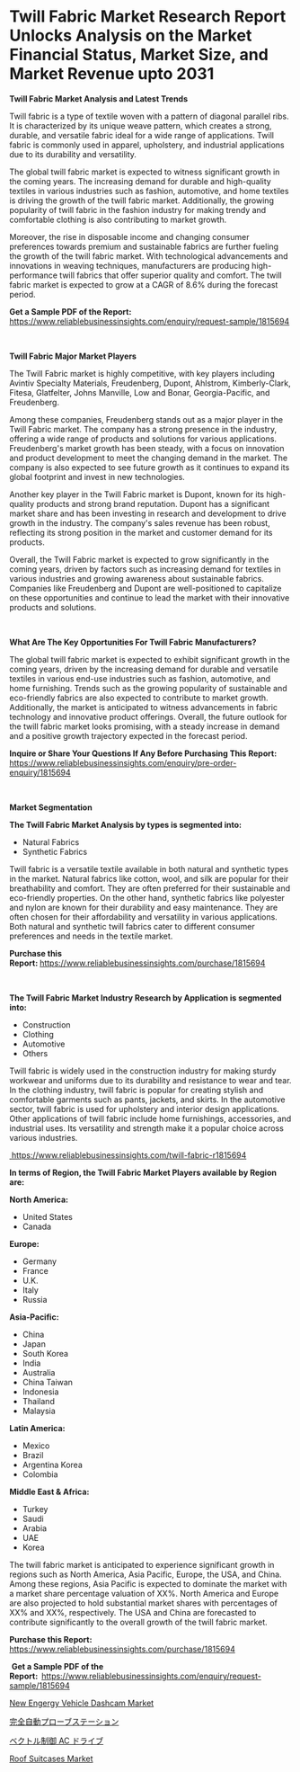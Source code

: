 <p><h1>Twill Fabric Market Research Report Unlocks Analysis on the Market Financial Status, Market Size, and Market Revenue upto 2031</h1></p><p><strong>Twill Fabric Market Analysis and Latest Trends</strong></p>
<p><p>Twill fabric is a type of textile woven with a pattern of diagonal parallel ribs. It is characterized by its unique weave pattern, which creates a strong, durable, and versatile fabric ideal for a wide range of applications. Twill fabric is commonly used in apparel, upholstery, and industrial applications due to its durability and versatility.</p><p>The global twill fabric market is expected to witness significant growth in the coming years. The increasing demand for durable and high-quality textiles in various industries such as fashion, automotive, and home textiles is driving the growth of the twill fabric market. Additionally, the growing popularity of twill fabric in the fashion industry for making trendy and comfortable clothing is also contributing to market growth.</p><p>Moreover, the rise in disposable income and changing consumer preferences towards premium and sustainable fabrics are further fueling the growth of the twill fabric market. With technological advancements and innovations in weaving techniques, manufacturers are producing high-performance twill fabrics that offer superior quality and comfort. The twill fabric market is expected to grow at a CAGR of 8.6% during the forecast period.</p></p>
<p><strong>Get a Sample PDF of the Report:&nbsp;</strong> <a href="https://www.reliablebusinessinsights.com/enquiry/request-sample/1815694">https://www.reliablebusinessinsights.com/enquiry/request-sample/1815694</a></p>
<p>&nbsp;</p>
<p><strong>Twill Fabric Major Market Players</strong></p>
<p><p>The Twill Fabric market is highly competitive, with key players including Avintiv Specialty Materials, Freudenberg, Dupont, Ahlstrom, Kimberly-Clark, Fitesa, Glatfelter, Johns Manville, Low and Bonar, Georgia-Pacific, and Freudenberg. </p><p>Among these companies, Freudenberg stands out as a major player in the Twill Fabric market. The company has a strong presence in the industry, offering a wide range of products and solutions for various applications. Freudenberg's market growth has been steady, with a focus on innovation and product development to meet the changing demand in the market. The company is also expected to see future growth as it continues to expand its global footprint and invest in new technologies.</p><p>Another key player in the Twill Fabric market is Dupont, known for its high-quality products and strong brand reputation. Dupont has a significant market share and has been investing in research and development to drive growth in the industry. The company's sales revenue has been robust, reflecting its strong position in the market and customer demand for its products.</p><p>Overall, the Twill Fabric market is expected to grow significantly in the coming years, driven by factors such as increasing demand for textiles in various industries and growing awareness about sustainable fabrics. Companies like Freudenberg and Dupont are well-positioned to capitalize on these opportunities and continue to lead the market with their innovative products and solutions.</p></p>
<p>&nbsp;</p>
<p><strong>What Are The Key Opportunities For Twill Fabric Manufacturers?</strong></p>
<p><p>The global twill fabric market is expected to exhibit significant growth in the coming years, driven by the increasing demand for durable and versatile textiles in various end-use industries such as fashion, automotive, and home furnishing. Trends such as the growing popularity of sustainable and eco-friendly fabrics are also expected to contribute to market growth. Additionally, the market is anticipated to witness advancements in fabric technology and innovative product offerings. Overall, the future outlook for the twill fabric market looks promising, with a steady increase in demand and a positive growth trajectory expected in the forecast period.</p></p>
<p><strong>Inquire or Share Your Questions If Any Before Purchasing This Report:</strong> <a href="https://www.reliablebusinessinsights.com/enquiry/pre-order-enquiry/1815694">https://www.reliablebusinessinsights.com/enquiry/pre-order-enquiry/1815694</a></p>
<p>&nbsp;</p>
<p><strong>Market Segmentation</strong></p>
<p><strong>The Twill Fabric Market Analysis by types is segmented into:</strong></p>
<p><ul><li>Natural Fabrics</li><li>Synthetic Fabrics</li></ul></p>
<p><p>Twill fabric is a versatile textile available in both natural and synthetic types in the market. Natural fabrics like cotton, wool, and silk are popular for their breathability and comfort. They are often preferred for their sustainable and eco-friendly properties. On the other hand, synthetic fabrics like polyester and nylon are known for their durability and easy maintenance. They are often chosen for their affordability and versatility in various applications. Both natural and synthetic twill fabrics cater to different consumer preferences and needs in the textile market.</p></p>
<p><strong>Purchase this Report:&nbsp;</strong><a href="https://www.reliablebusinessinsights.com/purchase/1815694">https://www.reliablebusinessinsights.com/purchase/1815694</a></p>
<p>&nbsp;</p>
<p><strong>The Twill Fabric Market Industry Research by Application is segmented into:</strong></p>
<p><ul><li>Construction</li><li>Clothing</li><li>Automotive</li><li>Others</li></ul></p>
<p><p>Twill fabric is widely used in the construction industry for making sturdy workwear and uniforms due to its durability and resistance to wear and tear. In the clothing industry, twill fabric is popular for creating stylish and comfortable garments such as pants, jackets, and skirts. In the automotive sector, twill fabric is used for upholstery and interior design applications. Other applications of twill fabric include home furnishings, accessories, and industrial uses. Its versatility and strength make it a popular choice across various industries.</p></p>
<p><a href="https://www.reliablebusinessinsights.com/twill-fabric-r1815694">&nbsp;https://www.reliablebusinessinsights.com/twill-fabric-r1815694</a></p>
<p><strong>In terms of Region, the Twill Fabric Market Players available by Region are:</strong></p>
<p>
    <p> <strong> North America: </strong>
        <ul>
            <li>United States</li>
            <li>Canada</li>
        </ul>
        </p> 
    <p> <strong> Europe: </strong>
        <ul>
            <li>Germany</li>
            <li>France</li>
            <li>U.K.</li>
            <li>Italy</li>
            <li>Russia</li>
        </ul>
        </p> 
    <p> <strong> Asia-Pacific: </strong>
        <ul>
            <li>China</li>
            <li>Japan</li>
            <li>South Korea</li>
            <li>India</li>
            <li>Australia</li>
            <li>China Taiwan</li>
            <li>Indonesia</li>
            <li>Thailand</li>
            <li>Malaysia</li>
        </ul>
        </p> 
    <p> <strong> Latin America: </strong>
        <ul>
            <li>Mexico</li>
            <li>Brazil</li>
            <li>Argentina Korea</li>
            <li>Colombia</li>
        </ul>
        </p> 
    <p> <strong> Middle East & Africa: </strong>
        <ul>
            <li>Turkey</li>
            <li>Saudi</li>
            <li>Arabia</li>
            <li>UAE</li>
            <li>Korea</li>
        </ul>
    </p>
    </p>
<p><p>The twill fabric market is anticipated to experience significant growth in regions such as North America, Asia Pacific, Europe, the USA, and China. Among these regions, Asia Pacific is expected to dominate the market with a market share percentage valuation of XX%. North America and Europe are also projected to hold substantial market shares with percentages of XX% and XX%, respectively. The USA and China are forecasted to contribute significantly to the overall growth of the twill fabric market.</p></p>
<p><strong>Purchase this Report: </strong><a href="https://www.reliablebusinessinsights.com/purchase/1815694">https://www.reliablebusinessinsights.com/purchase/1815694</a></p>
<p>&nbsp;<strong>Get a Sample PDF of the Report:&nbsp;&nbsp;</strong><a href="https://www.reliablebusinessinsights.com/enquiry/request-sample/1815694">https://www.reliablebusinessinsights.com/enquiry/request-sample/1815694</a></p>
<p><strong></strong></p>
<p><p><a href="https://www.linkedin.com/pulse/global-new-engergy-vehicle-dashcam-market-focus-application-ysnec?trackingId=6Iay%2FmbyIw7hDp0brKjaNA%3D%3D">New Engergy Vehicle Dashcam Market</a></p><p><a href="https://github.com/ihabdkwlxs948/Market-Research-Report-List-3/blob/main/3165575112029.md">完全自動プローブステーション</a></p><p><a href="https://medium.com/@amberchain86/%E3%83%99%E3%82%AF%E3%83%88%E3%83%AB%E5%88%B6%E5%BE%A1ac%E3%83%89%E3%83%A9%E3%82%A4%E3%83%96%E5%B8%82%E5%A0%B4-%E7%AB%B6%E4%BA%89%E5%88%86%E6%9E%90-%E5%B8%82%E5%A0%B4%E5%8B%95%E5%90%91-%E3%81%8A%E3%82%88%E3%81%B32031%E5%B9%B4%E3%81%BE%E3%81%A7%E3%81%AE%E4%BA%88%E6%B8%AC-237db9740b4b">ベクトル制御 AC ドライブ</a></p><p><a href="https://www.linkedin.com/pulse/evaluating-global-roof-suitcases-market-trends-growth-opportunities-umsoe?trackingId=g4C0MfiCRtPUpln38oF5FA%3D%3D">Roof Suitcases Market</a></p></p>
